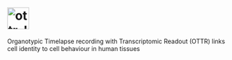 # <img width="50" height="50" alt="ottr_logo" src="https://https://github.com/linnarsson-lab/OTTR/blob/main/static/ottr_logo.png" />

Organotypic Timelapse recording with Transcriptomic Readout (OTTR) links cell identity to cell behaviour in human tissues

